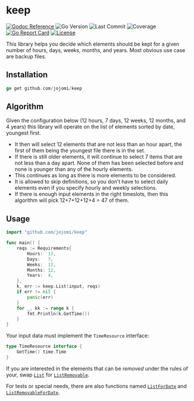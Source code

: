 # keep

[![Godoc Reference](https://godoc.org/github.com/jojomi/keep?status.svg)](http://godoc.org/github.com/jojomi/keep)
![Go Version](https://img.shields.io/github/go-mod/go-version/jojomi/keep)
![Last Commit](https://img.shields.io/github/last-commit/jojomi/keep)
![Coverage](https://img.shields.io/badge/Coverage-91.8%25-brightgreen)
[![Go Report Card](https://goreportcard.com/badge/jojomi/keep)](https://goreportcard.com/report/jojomi/keep)
[![License](https://img.shields.io/badge/License-MIT-orange.svg)](https://github.com/jojomi/keep/blob/master/LICENSE)

This library helps you decide which elements should be kept for a given number of hours, days, weeks, months, and years.
Most obvious use case are backup files.

## Installation

``` go
go get github.com/jojomi/keep
```

## Algorithm

Given the configuration below (12 hours, 7 days, 12 weeks, 12 months, and 4 years) this library will operate on the list of elements sorted by date, youngest first.
* It then will select 12 elements that are not less than an hour apart, the first of them being the youngest file there is in the set.
* If there is still older elements, it will continue to select 7 items that are not less than a day apart. None of them has been selected before and none is younger than any of the hourly elements.
* This continues as long as there is more elements to be considered.
* It is allowed to skip definitions, so you don't have to select daily elements even if you specify hourly and weekly selections.
* If there is enough input elements in the right timeslots, then this algorithm will pick 12+7+12+12+4 = 47 of them.

## Usage

``` go
import "github.com/jojomi/keep"

func main() {
    reqs := Requirements{
        Hours:  12,
        Days:   7,
        Weeks:  12,
        Months: 12,
        Years:  4,
    },
    k, err := keep.List(input, reqs)
    if err != nil {
        panic(err)
    }
    for _, kk := range k {
        fmt.Println(k.GetTime())
    }
}
```

Your input data must implement the `TimeResource` interface:

``` go 
type TimeResource interface {
	GetTime() time.Time
}
```

If you are interested in the elements that can be _removed_ under the rules of your, swap [`List`](https://pkg.go.dev/github.com/jojomi/keep#List) for [`ListRemovable`](https://pkg.go.dev/github.com/jojomi/keep#ListRemovable).

For tests or special needs, there are also functions named [`ListForDate`](https://pkg.go.dev/github.com/jojomi/keep#ListForDate) and [`ListRemovableForDate`](https://pkg.go.dev/github.com/jojomi/keep#ListRemovableForDate).